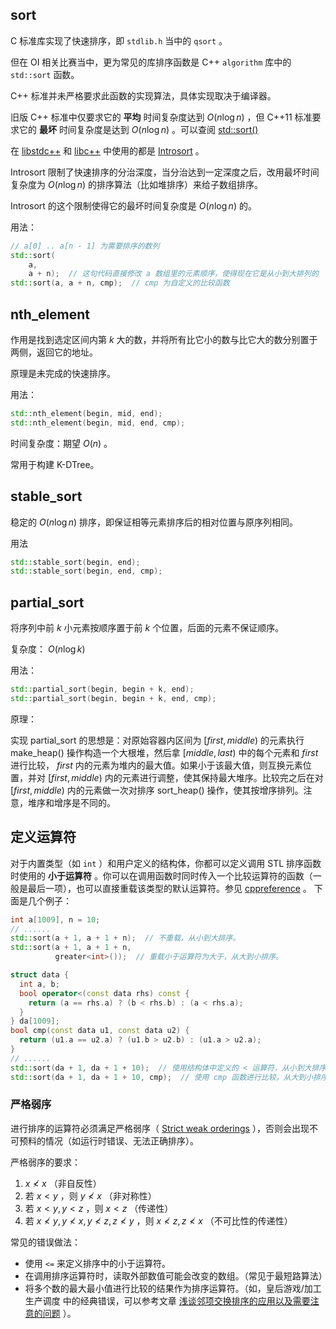 ## sort

C 标准库实现了快速排序，即 `stdlib.h` 当中的 `qsort` 。

但在 OI 相关比赛当中，更为常见的库排序函数是 C++ `algorithm` 库中的 `std::sort` 函数。

C++ 标准并未严格要求此函数的实现算法，具体实现取决于编译器。

旧版 C++ 标准中仅要求它的 **平均** 时间复杂度达到 $O(n\log n)$ ，但 C++11 标准要求它的 **最坏** 时间复杂度是达到 $O(n\log n)$ 。可以查阅 [std::sort()](https://en.cppreference.com/w/cpp/algorithm/sort) 

在 [libstdc++](https://github.com/mirrors/gcc/blob/master/libstdc++-v3/include/bits/stl_algo.h) 和 [libc++](http://llvm.org/svn/llvm-project/libcxx/trunk/include/algorithm) 中使用的都是 [Introsort](https://en.wikipedia.org/wiki/Introsort) 。

Introsort 限制了快速排序的分治深度，当分治达到一定深度之后，改用最坏时间复杂度为 $O(n\log n)$ 的排序算法（比如堆排序）来给子数组排序。

Introsort 的这个限制使得它的最坏时间复杂度是 $O(n\log n)$ 的。

用法：

```cpp
// a[0] .. a[n - 1] 为需要排序的数列
std::sort(
    a,
    a + n);  // 这句代码直接修改 a 数组里的元素顺序，使得现在它是从小到大排列的
std::sort(a, a + n, cmp);  // cmp 为自定义的比较函数
```

## nth_element

作用是找到选定区间内第 $k$ 大的数，并将所有比它小的数与比它大的数分别置于两侧，返回它的地址。

原理是未完成的快速排序。

用法：

```cpp
std::nth_element(begin, mid, end);
std::nth_element(begin, mid, end, cmp);
```

时间复杂度：期望 $O(n)$ 。

常用于构建 K-DTree。

## stable_sort

稳定的 $O(n\log n)$ 排序，即保证相等元素排序后的相对位置与原序列相同。

用法

```cpp
std::stable_sort(begin, end);
std::stable_sort(begin, end, cmp);
```

## partial_sort

将序列中前 $k$ 小元素按顺序置于前 $k$ 个位置，后面的元素不保证顺序。

复杂度： $O(n\log k)$ 

用法：

```cpp
std::partial_sort(begin, begin + k, end);
std::partial_sort(begin, begin + k, end, cmp);
```

原理：

实现 partial_sort 的思想是：对原始容器内区间为 $[first, middle)$ 的元素执行 make_heap() 操作构造一个大根堆，然后拿 $[middle, last)$ 中的每个元素和 $first$ 进行比较， $first$ 内的元素为堆内的最大值。如果小于该最大值，则互换元素位置，并对 $[first, middle)$ 内的元素进行调整，使其保持最大堆序。比较完之后在对 $[first, middle)$ 内的元素做一次对排序 sort_heap() 操作，使其按增序排列。注意，堆序和增序是不同的。

## 定义运算符

对于内置类型（如 `int` ）和用户定义的结构体，你都可以定义调用 STL 排序函数时使用的 **小于运算符** 。你可以在调用函数时同时传入一个比较运算符的函数（一般是最后一项），也可以直接重载该类型的默认运算符。参见 [cppreference](https://zh.cppreference.com/w/cpp/language/operators) 。
下面是几个例子：

```cpp
int a[1009], n = 10;
// ......
std::sort(a + 1, a + 1 + n);  // 不重载，从小到大排序。
std::sort(a + 1, a + 1 + n,
          greater<int>());  // 重载小于运算符为大于，从大到小排序。
```

```cpp
struct data {
  int a, b;
  bool operator<(const data rhs) const {
    return (a == rhs.a) ? (b < rhs.b) : (a < rhs.a);
  }
} da[1009];
bool cmp(const data u1, const data u2) {
  return (u1.a == u2.a) ? (u1.b > u2.b) : (u1.a > u2.a);
}
// ......
std::sort(da + 1, da + 1 + 10);  // 使用结构体中定义的 < 运算符，从小到大排序。
std::sort(da + 1, da + 1 + 10, cmp);  // 使用 cmp 函数进行比较，从大到小排序。
```

### 严格弱序

进行排序的运算符必须满足严格弱序（ [Strict weak orderings](https://en.wikipedia.org/wiki/Weak_ordering#Strict_weak_orderings) ），否则会出现不可预料的情况（如运行时错误、无法正确排序）。

严格弱序的要求：

1.   $x \not< x$ （非自反性）
2.  若 $x < y$ ，则 $y \not< x$ （非对称性）
3.  若 $x < y, y < z$ ，则 $x < z$ （传递性）
4.  若 $x \not< y, y \not< x, y \not< z, z \not< y$ ，则 $x \not< z, z \not< x$ （不可比性的传递性）

常见的错误做法：

-   使用 `<=` 来定义排序中的小于运算符。
-   在调用排序运算符时，读取外部数值可能会改变的数组。（常见于最短路算法）
-   将多个数的最大最小值进行比较的结果作为排序运算符。（如，皇后游戏/加工生产调度 中的经典错误，可以参考文章 [浅谈邻项交换排序的应用以及需要注意的问题](https://ouuan.github.io/浅谈邻项交换排序的应用以及需要注意的问题/) ）。
